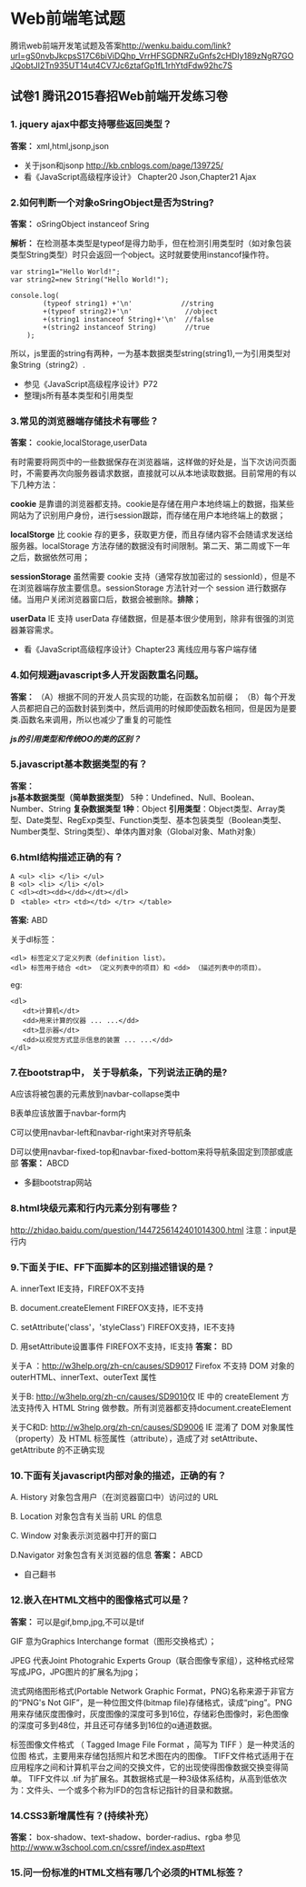 # Web前端笔试题


腾讯web前端开发笔试题及答案<http://wenku.baidu.com/link?url=gS0nvbJkcpsS17C6biViDQhp_VrrHFSGDNRZuGnfs2cHDly189zNgR7GOJQobtJI2Tn935UT14ut4CV7Jc6ztafGp1fL1rhYtdFdw92hc7S>


## 试卷1 腾讯2015春招Web前端开发练习卷

### 1. jquery ajax中都支持哪些返回类型？
**答案：** xml,html,jsonp,json

- 关于json和jsonp <http://kb.cnblogs.com/page/139725/>
- 看《JavaScript高级程序设计》 Chapter20 Json,Chapter21 Ajax

### 2.如何判断一个对象oSringObject是否为String?
**答案：** oSringObject instanceof Sring

**解析：** 在检测基本类型是typeof是得力助手，但在检测引用类型时（如对象包装类型String类型）时只会返回一个object。这时就要使用instancof操作符。
```
var string1="Hello World!";
var string2=new String("Hello World!");

console.log(
        (typeof string1) +'\n'            //string
        +(typeof string2)+'\n'			   //object
        +(string1 instanceof String)+'\n'  //false
        +(string2 instanceof String)       //true
    );
```

所以，js里面的string有两种，一为基本数据类型string(string1),一为引用类型对象String（string2）.

-  参见《JavaScript高级程序设计》P72
-  整理js所有基本类型和引用类型

### 3.常见的浏览器端存储技术有哪些？
**答案：** cookie,localStorage,userData

有时需要将网页中的一些数据保存在浏览器端，这样做的好处是，当下次访问页面时，不需要再次向服务器请求数据，直接就可以从本地读取数据。目前常用的有以下几种方法：

**cookie** 是靠谱的浏览器都支持。cookie是存储在用户本地终端上的数据，指某些网站为了识别用户身份，进行session跟踪，而存储在用户本地终端上的数据；

**localStorge** 比 cookie 存的更多，获取更方便，而且存储内容不会随请求发送给服务器。localStorage 方法存储的数据没有时间限制。第二天、第二周或下一年之后，数据依然可用；

**sessionStorage** 虽然需要 cookie 支持（通常存放加密过的 sessionId），但是不在浏览器端存放主要信息。sessionStorage 方法针对一个 session 进行数据存储。当用户关闭浏览器窗口后，数据会被删除。**排除**；

**userData** IE 支持 userData 存储数据，但是基本很少使用到，除非有很强的浏览器兼容需求。

- 看《JavaScript高级程序设计》Chapter23 离线应用与客户端存储

### 4.如何规避javascript多人开发函数重名问题。
**答案：** （A）根据不同的开发人员实现的功能，在函数名加前缀；
（B）每个开发人员都把自己的函数封装到类中，然后调用的时候即使函数名相同，但是因为是要类.函数名来调用，所以也减少了重复的可能性

***js的引用类型和传统OO的类的区别？***

### 5.javascript基本数据类型的有？
**答案：** <br>
**js基本数据类型（简单数据类型）** 5种：Undefined、Null、Boolean、Number、String
**复杂数据类型 1种**：Object 
**引用类型**：Object类型、Array类型、Date类型、RegExp类型、Function类型、基本包装类型（Boolean类型、Number类型、String类型）、单体内置对象（Global对象、Math对象）

### 6.html结构描述正确的有？
```
A <ul> <li> </li> </ul>
B <ol> <li> </li> </ol>
C <dl><dt><dd></dd></dt></dl>
D　<table> <tr> <td></td> </tr> </table>
```
**答案:** ABD

关于dl标签：
```
<dl> 标签定义了定义列表（definition list）。
<dl> 标签用于结合 <dt> （定义列表中的项目）和 <dd> （描述列表中的项目）。
```
eg:
```
<dl>
   <dt>计算机</dt>
   <dd>用来计算的仪器 ... ...</dd>
   <dt>显示器</dt>
   <dd>以视觉方式显示信息的装置 ... ...</dd>
</dl>
```

### 7.在bootstrap中， 关于导航条，下列说法正确的是?
A应该将被包裹的元素放到navbar-collapse类中

B表单应该放置于navbar-form内

C可以使用navbar-left和navbar-right来对齐导航条

D可以使用navbar-fixed-top和navbar-fixed-bottom来将导航条固定到顶部或底部
**答案：** ABCD
- 多翻bootstrap网站

### 8.html块级元素和行内元素分别有哪些？
<http://zhidao.baidu.com/question/1447256142401014300.html>
注意：input是行内

### 9.下面关于IE、FF下面脚本的区别描述错误的是？
A. innerText IE支持，FIREFOX不支持

B. document.createElement FIREFOX支持，IE不支持

C. setAttribute('class'，'styleClass') FIREFOX支持，IE不支持

D. 用setAttribute设置事件 FIREFOX不支持，IE支持
**答案：** BD

关于A ：<http://w3help.org/zh-cn/causes/SD9017> Firefox 不支持 DOM 对象的 outerHTML、innerText、outerText 属性

关于B:  <http://w3help.org/zh-cn/causes/SD9010>仅 IE 中的 createElement 方法支持传入 HTML String 做参数。所有浏览器都支持document.createElement

关于C和D: <http://w3help.org/zh-cn/causes/SD9006> IE 混淆了 DOM 对象属性（property）及 HTML 标签属性（attribute），造成了对 setAttribute、getAttribute 的不正确实现

### 10.下面有关javascript内部对象的描述，正确的有？
A. History 对象包含用户（在浏览器窗口中）访问过的 URL

B. Location 对象包含有关当前 URL 的信息

C. Window 对象表示浏览器中打开的窗口

D.Navigator 对象包含有关浏览器的信息
**答案：** ABCD
- 自己翻书

### 12.嵌入在HTML文档中的图像格式可以是？
**答案：** 可以是gif,bmp,jpg,不可以是tif

GIF 意为Graphics Interchange format（图形交换格式）；

JPEG 代表Joint Photograhic Experts Group（联合图像专家组），这种格式经常写成JPG，JPG图片的扩展名为jpg；

流式网络图形格式(Portable Network Graphic Format，PNG)名称来源于非官方的“PNG's Not GIF”，是一种位图文件(bitmap file)存储格式，读成“ping”。PNG用来存储灰度图像时，灰度图像的深度可多到16位，存储彩色图像时，彩色图像的深度可多到48位，并且还可存储多到16位的α通道数据。

标签图像文件格式 （ Tagged Image File Format ，简写为 TIFF ）是一种灵活的 位图 格式，主要用来存储包括照片和艺术图在内的图像。 TIFF文件格式适用于在应用程序之间和计算机平台之间的交换文件，它的出现使得图像数据交换变得简单。 TIFF文件以 .tif 为扩展名。其数据格式是一种3级体系结构，从高到低依次为：文件头、一个或多个称为IFD的包含标记指针的目录和数据。 

### 14.CSS3新增属性有？(持续补充）
**答案：** box-shadow、text-shadow、border-radius、rgba
参见<http://www.w3school.com.cn/cssref/index.asp#text>

### 15.问一份标准的HTML文档有哪几个必须的HTML标签？
<html>
<head>
<title>
<body>
**答案：** 全部都是

### 16.**编程题**
请给Array本地对象增加一个原型方法，它用于删除数组条目中重复的条目(可能有多个)，返回值是一个包含被删除的重复条目的新数组。

**答案：**

方法一：
```
Array.prototype.distinct=function(){
    var noReArray=[];
    var reItem=[];
    var i=0;
    while (this[i]!=undefined) {
        for(var j=0;j<noReArray.length;j++){
            if (this[i]==noReArray[j]) {
                reItem.push(this[i]);
                this.splice(i,1);
                break;
            }
        }
        if (j==noReArray.length) {
            noReArray.push(this[i]);
            i++;
        }
    }
    return reItem;
}


  var myArray=[1,1,1,12,12,12,'a','b','ba','ba','bc','"a"','e','1','2','2','"3"'];

console.log(myArray.distinct());
console.log(myArray);
```

方法二：Good
```
Array.prototype.distinct=function(){
       var reItem=[];
       var i=0;
       while(this[i]!=undefined){
            if (this.indexOf(this[i])!=i) {
                reItem.push(this[i]);
                this.splice(i,1);
                i=i;
            }
            else{
                i++;
            }
        }
       return reItem;
   }
  var myArray=[1,1,1,12,12,12,'a','b','ba','ba','bc','"a"','e','1','2','2','"3"'];
  console.log(myArray.distinct());
  console.log(myArray)
```